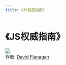 ```yaml
---
title: 《JS权威指南》
---
```

# 《JS权威指南》
![](https://img3.doubanio.com/view/subject/l/public/s9056065.jpg)  
作者: [David Flanagan]()
